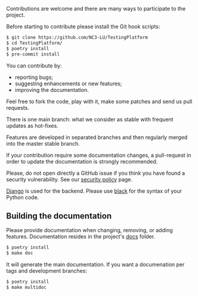 Contributions are welcome and there are many ways to participate to the
project.

Before starting to contribute please install the Git hook scripts:

```bash
$ git clone https://github.com/NC3-LU/TestingPlatform
$ cd TestingPlatform/
$ poetry install
$ pre-commit install
```

You can contribute by:

- reporting bugs;
- suggesting enhancements or new features;
- improving the documentation.

Feel free to fork the code, play with it, make some patches and send us pull requests.

There is one main branch: what we consider as stable with frequent updates as
hot-fixes.

Features are developed in separated branches and then regularly merged into the
master stable branch.

If your contribution require some documentation changes, a pull-request in order
to update the documentation is strongly recommended.

Please, do not open directly a GitHub issue if you think you have found a
security vulnerability. See our
[security policy](https://github.com//security/policy)
page.

[Django](https://www.djangoproject.com) is used for the backend.
Please use [black](https://github.com/psf/black) for the syntax of your Python code.


## Building the documentation

Please provide documentation when changing, removing, or adding features.
Documentation resides in the project's [docs](docs/) folder.

```bash
$ poetry install
$ make doc
```

It will generate the main documentation.
If you want a documenation per tags and development branches:

```bash
$ poetry install
$ make multidoc
```
